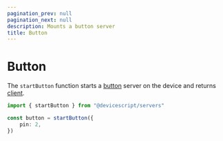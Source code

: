 ```yaml
---
pagination_prev: null
pagination_next: null
description: Mounts a button server
title: Button
---
```

# Button

The `startButton` function starts a [button](https://microsoft.github.io/jacdac-docs/services/button) server on the device
and returns [client](/docs/api/button).

```ts no-run
import { startButton } from "@devicescript/servers"

const button = startButton({
    pin: 2,
})
```
